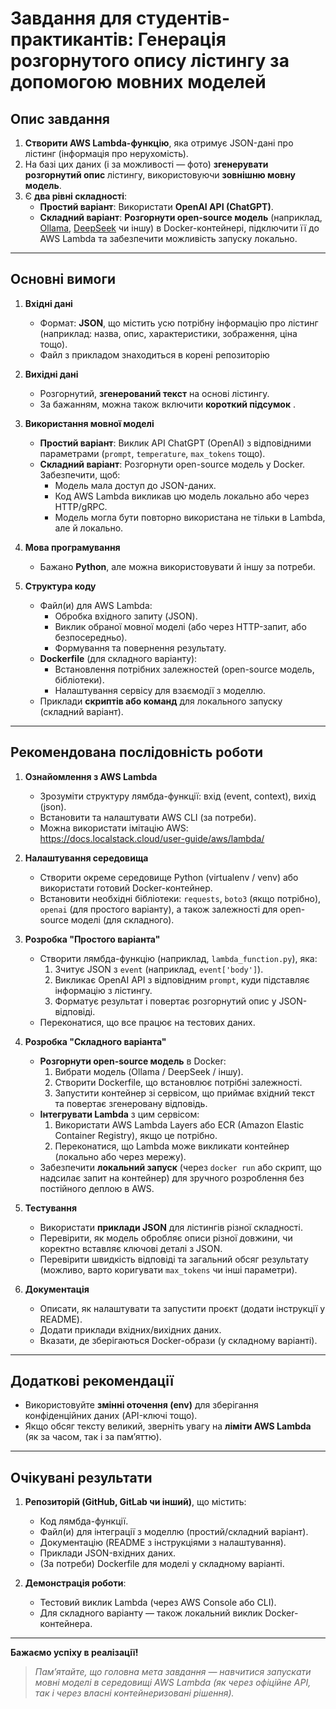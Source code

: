 # Завдання для студентів-практикантів: Генерація розгорнутого опису лістингу за допомогою мовних моделей

## Опис завдання
1. **Створити AWS Lambda-функцію**, яка отримує JSON-дані про лістинг (інформація про нерухомість).  
2. На базі цих даних (і за можливості — фото) **згенерувати розгорнутий опис** лістингу, використовуючи **зовнішню мовну модель**.  
3. Є **два рівні складності**:
   - **Простий варіант**: Використати **OpenAI API (ChatGPT)**.
   - **Складний варіант**: **Розгорнути open-source модель** (наприклад, [Ollama](https://github.com/jmorganca/ollama), [DeepSeek](https://github.com/deepseeklabs/deepseek) чи іншу) в Docker-контейнері, підключити її до AWS Lambda та забезпечити можливість запуску локально.

---

## Основні вимоги

1. **Вхідні дані**  
   - Формат: **JSON**, що містить усю потрібну інформацію про лістинг (наприклад: назва, опис, характеристики, зображення, ціна тощо).  
   - Файл з прикладом знаходиться в корені репозиторію

2. **Вихідні дані**  
   - Розгорнутий, **згенерований текст** на основі лістингу.  
   - За бажанням, можна також включити **короткий підсумок** .

3. **Використання мовної моделі**  
   - **Простий варіант**: Виклик API ChatGPT (OpenAI) з відповідними параметрами (`prompt`, `temperature`, `max_tokens` тощо).  
   - **Складний варіант**: Розгорнути open-source модель у Docker. Забезпечити, щоб:
     - Модель мала доступ до JSON-даних.
     - Код AWS Lambda викликав цю модель локально або через HTTP/gRPC.  
     - Модель могла бути повторно використана не тільки в Lambda, але й локально.

4. **Мова програмування**  
   - Бажано **Python**, але можна використовувати й іншу за потреби.

5. **Структура коду**  
   - Файл(и) для AWS Lambda:
     - Обробка вхідного запиту (JSON).
     - Виклик обраної мовної моделі (або через HTTP-запит, або безпосередньо).
     - Формування та повернення результату.  
   - **Dockerfile** (для складного варіанту):
     - Встановлення потрібних залежностей (open-source модель, бібліотеки).
     - Налаштування сервісу для взаємодії з моделлю.
   - Приклади **скриптів або команд** для локального запуску (складний варіант).

---

## Рекомендована послідовність роботи

1. **Ознайомлення з AWS Lambda**  
   - Зрозуміти структуру лямбда-функції: вхід (event, context), вихід (json).
   - Встановити та налаштувати AWS CLI (за потреби).
   - Можна використати імітацію AWS: https://docs.localstack.cloud/user-guide/aws/lambda/

2. **Налаштування середовища**  
   - Створити окреме середовище Python (virtualenv / venv) або використати готовий Docker-контейнер.
   - Встановити необхідні бібліотеки: `requests`, `boto3` (якщо потрібно), `openai` (для простого варіанту), а також залежності для open-source моделі (для складного).

3. **Розробка "Простого варіанта"**  
   - Створити лямбда-функцію (наприклад, `lambda_function.py`), яка:
     1. Зчитує JSON з `event` (наприклад, `event['body']`).
     2. Викликає OpenAI API з відповідним `prompt`, куди підставляє інформацію з лістингу.
     3. Форматує результат і повертає розгорнутий опис у JSON-відповіді.
   - Переконатися, що все працює на тестових даних.

4. **Розробка "Складного варіанта"**  
   - **Розгорнути open-source модель** в Docker:
     1. Вибрати модель (Ollama / DeepSeek / іншу).  
     2. Створити Dockerfile, що встановлює потрібні залежності.  
     3. Запустити контейнер зі сервісом, що приймає вхідний текст та повертає згенеровану відповідь.
   - **Інтегрувати Lambda** з цим сервісом:
     1. Використати AWS Lambda Layers або ECR (Amazon Elastic Container Registry), якщо це потрібно.  
     2. Переконатися, що Lambda може викликати контейнер (локально або через мережу).
   - Забезпечити **локальний запуск** (через `docker run` або скрипт, що надсилає запит на контейнер) для зручного розроблення без постійного деплою в AWS.

5. **Тестування**  
   - Використати **приклади JSON** для лістингів різної складності.  
   - Перевірити, як модель обробляє описи різної довжини, чи коректно вставляє ключові деталі з JSON.  
   - Перевірити швидкість відповіді та загальний обсяг результату (можливо, варто коригувати `max_tokens` чи інші параметри).

6. **Документація**  
   - Описати, як налаштувати та запустити проєкт (додати інструкції у README).
   - Додати приклади вхідних/вихідних даних.
   - Вказати, де зберігаються Docker-образи (у складному варіанті).

---

## Додаткові рекомендації

- Використовуйте **змінні оточення (env)** для зберігання конфіденційних даних (API-ключі тощо).
- Якщо обсяг тексту великий, зверніть увагу на **ліміти AWS Lambda** (як за часом, так і за пам’яттю).

---

## Очікувані результати

1. **Репозиторій (GitHub, GitLab чи інший)**, що містить:
   - Код лямбда-функції.
   - Файл(и) для інтеграції з моделлю (простий/складний варіант).
   - Документацію (README з інструкціями з налаштування).
   - Приклади JSON-вхідних даних.
   - (За потреби) Dockerfile для моделі у складному варіанті.

2. **Демонстрація роботи**:
   - Тестовий виклик Lambda (через AWS Console або CLI).
   - Для складного варіанту — також локальний виклик Docker-контейнера.

---

**Бажаємо успіху в реалізації!**  
> *Пам’ятайте, що головна мета завдання — навчитися запускати мовні моделі в середовищі AWS Lambda (як через офіційне API, так і через власні контейнеризовані рішення).*
